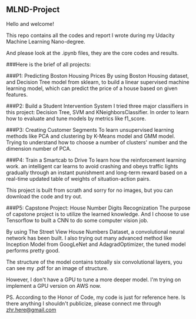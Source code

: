 ## MLND-Project

Hello and welcome! 

This repo contains all the codes and report I wrote during my Udacity Machine Learning Nano-degree.

And please look at the .ipynb files, they are the core codes and results. 


###Here is the brief of all projects:


###P1: Predicting Boston Housing Prices
By using Boston Housing dataset, and Decision Tree model from sklearn, to build a linear supervised machine learning model, which can predict the price of a house based on given features.


###P2: Build a Student Intervention System
I tried three major classifiers in this project: Decision Tree, SVM and KNeighborsClassifier. In order to learn how to evaluate and tune models by metrics like f1_score.


###P3: Creating Customer Segments
To learn unsupervised learning methods like PCA and clustering by K-Means model and GMM model. Trying to understand how to choose a number of clusters' number and the dimension number of PCA.


###P4: Train a Smartcab to Drive
To learn how the reinforcement learning work. an intelligent car learns to avoid crashing and obeys traffic lights gradually through an instant punishment and long-term reward based on a real-time updated table of weights of situation-action pairs.

This project is built from scrath and sorry for no images, but you can download the code and try out. 


###P5: Capstone Project: House Number Digits Recognization 
The purpose of capstone project is to utilize the learned knowledge. And I choose to use Tensorflow to built a CNN to do some computer vision job.

By using The Street View House Numbers Dataset, a convolutional neural network has been built. I also trying out many advanced method like Inception Model from GoogLeNet and AdagradOptimizer, the tuned model performs pretty good. 

The structure of the model contains totoally six convolutional layers, you can see my .pdf for an image of structure. 

However, I don't have a GPU to tune a more deeper model. I'm trying on implement a GPU version on AWS now.


PS. According to the Honor of Code, my code is just for reference here. Is there anything I shouldn't publicize, please connect me through zhr.here@gmail.com
